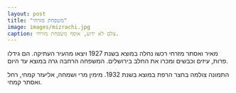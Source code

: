 ```yaml
---
layout: post
title: "משפחת מזרחי"
image: images/mizrachi.jpg
caption: צלם לא ידוע, אוסף משפחת מזרחי.
---
```

מאיר ואסתר מזרחי רכשו נחלה במוצא בשנת 1927 ויצאו מהעיר העתיקה. הם גידלו פרות, עיזים וכבשים ומכרו את החלב בירושלים. המשפחה הרחבה גרה במוצא עד היום.

התמונה צולמה בחצר הרפת במוצא בשנת 1932. מימין מרי ושמחה, אליעזר קמחי, רחל ואסתר קמחי.